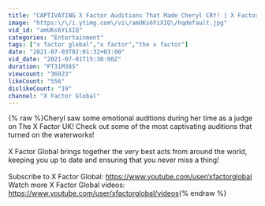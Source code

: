 ```yaml
---
title: "CAPTIVATING X Factor Auditions That Made Cheryl CRY! | X Factor Global"
image: "https:\/\/i.ytimg.com\/vi\/amUKs6YiXIQ\/hqdefault.jpg"
vid_id: "amUKs6YiXIQ"
categories: "Entertainment"
tags: ["x factor global","x factor","the x factor"]
date: "2021-07-03T02:01:32+03:00"
vid_date: "2021-07-01T15:30:00Z"
duration: "PT31M38S"
viewcount: "36023"
likeCount: "556"
dislikeCount: "19"
channel: "X Factor Global"
---
```

{% raw %}Cheryl saw some emotional auditions during her time as a judge on The X Factor UK! Check out some of the most captivating auditions that turned on the waterworks!<br /><br />X Factor Global brings together the very best acts from around the world, keeping you up to date and ensuring that you never miss a thing! <br /><br />Subscribe to X Factor Global: <a rel="nofollow" target="blank" href="https://www.youtube.com/user/xfactorglobal">https://www.youtube.com/user/xfactorglobal</a><br />Watch more X Factor Global videos: <a rel="nofollow" target="blank" href="https://www.youtube.com/user/xfactorglobal/videos">https://www.youtube.com/user/xfactorglobal/videos</a>{% endraw %}
